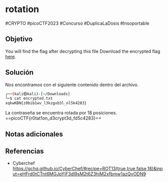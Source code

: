 # rotation
#CRYPTO #picoCTF2023 #Concurso #DuplicaLaDosis #Insoportable
## Objetivo
You will find the flag after decrypting this file Download the encrypted flag [here](https://artifacts.picoctf.net/c/449/encrypted.txt).
## Solución
Nos encontramos con el siguiente contenido dentro del archivo.
```bash
┌──(kali㉿kali)-[~/Downloads]
└─$ cat encrypted.txt 
xqkwKBN{z0bib1wv_l3kzgxb3l_nl5k4283}

```

La contraseña se encuentra rotada por 18 posiciones.
==picoCTF{r0tat1on_d3crypt3d_fd5c4283}==
## Notas adicionales

## Referencias
- Cyberchef https://gchq.github.io/CyberChef/#recipe=ROT13(true,true,false,18)&input=eHFrd0tCTnt6MGJpYjF3dl9sM2t6Z3hiM2xfbmw1azQyODN9